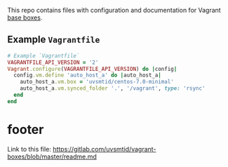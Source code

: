 This repo contains files with configuration and documentation for Vagrant
[base boxes][1].

## Example `Vagrantfile` ##

```ruby
# Example `Vagrantfile`
VAGRANTFILE_API_VERSION = '2'
Vagrant.configure(VAGRANTFILE_API_VERSION) do |config|
  config.vm.define 'auto_host_a' do |auto_host_a|
    auto_host_a.vm.box = 'uvsmtid/centos-7.0-minimal'
    auto_host_a.vm.synced_folder '.', '/vagrant', type: 'rsync'
  end
end
```

# footer #

Link to this file: https://gitlab.com/uvsmtid/vagrant-boxes/blob/master/readme.md

[1]: http://docs.vagrantup.com/v2/boxes/base.html